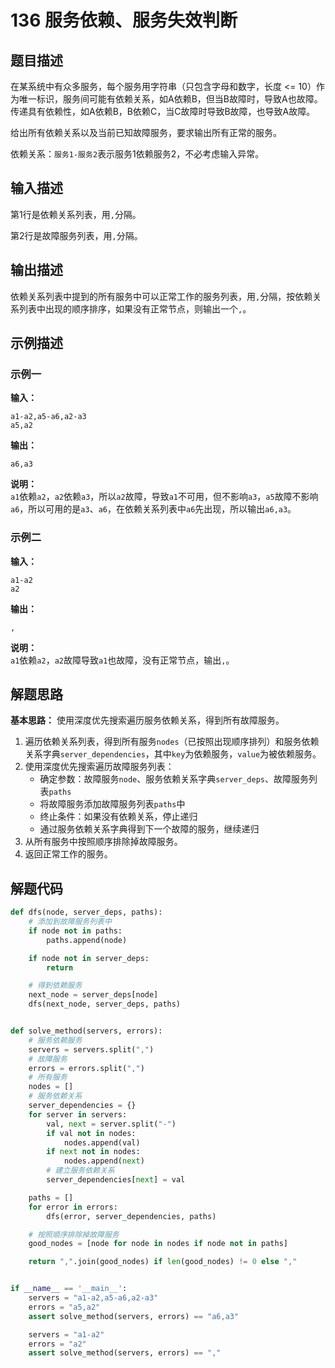 # 136 服务依赖、服务失效判断

## 题目描述

在某系统中有众多服务，每个服务用字符串（只包含字母和数字，长度 <= 10）作为唯一标识，服务间可能有依赖关系，如A依赖B，但当B故障时，导致A也故障。传递具有依赖性，如A依赖B，B依赖C，当C故障时导致B故障，也导致A故障。

给出所有依赖关系以及当前已知故障服务，要求输出所有正常的服务。

依赖关系：`服务1-服务2`表示服务1依赖服务2，不必考虑输入异常。

## 输入描述

第1行是依赖关系列表，用`,`分隔。

第2行是故障服务列表，用`,`分隔。

## 输出描述

依赖关系列表中提到的所有服务中可以正常工作的服务列表，用`,`分隔，按依赖关系列表中出现的顺序排序，如果没有正常节点，则输出一个`,`。

## 示例描述

### 示例一

**输入：**
```text
a1-a2,a5-a6,a2-a3
a5,a2
```

**输出：**
```text
a6,a3
```

**说明：**  
`a1`依赖`a2`，`a2`依赖`a3`，所以`a2`故障，导致`a1`不可用，但不影响`a3`，`a5`故障不影响`a6`，所以可用的是`a3`、`a6`，在依赖关系列表中`a6`先出现，所以输出`a6,a3`。

### 示例二

**输入：**
```text
a1-a2
a2
```

**输出：**
```text
,
```

**说明：**  
`a1`依赖`a2`，`a2`故障导致`a1`也故障，没有正常节点，输出`,`。

## 解题思路

**基本思路：** 使用深度优先搜索遍历服务依赖关系，得到所有故障服务。
1. 遍历依赖关系列表，得到所有服务`nodes`（已按照出现顺序排列）和服务依赖关系字典`server_dependencies`，其中`key`为依赖服务，`value`为被依赖服务。
2. 使用深度优先搜索遍历故障服务列表：
   - 确定参数：故障服务`node`、服务依赖关系字典`server_deps`、故障服务列表`paths`
   - 将故障服务添加故障服务列表`paths`中
   - 终止条件：如果没有依赖关系，停止递归
   - 通过服务依赖关系字典得到下一个故障的服务，继续递归
3. 从所有服务中按照顺序排除掉故障服务。
4. 返回正常工作的服务。

## 解题代码

```python
def dfs(node, server_deps, paths):
    # 添加到故障服务列表中
    if node not in paths:
        paths.append(node)

    if node not in server_deps:
        return

    # 得到依赖服务
    next_node = server_deps[node]
    dfs(next_node, server_deps, paths)


def solve_method(servers, errors):
    # 服务依赖服务
    servers = servers.split(",")
    # 故障服务
    errors = errors.split(",")
    # 所有服务
    nodes = []
    # 服务依赖关系
    server_dependencies = {}
    for server in servers:
        val, next = server.split("-")
        if val not in nodes:
            nodes.append(val)
        if next not in nodes:
            nodes.append(next)
        # 建立服务依赖关系
        server_dependencies[next] = val

    paths = []
    for error in errors:
        dfs(error, server_dependencies, paths)

    # 按照顺序排除掉故障服务
    good_nodes = [node for node in nodes if node not in paths]

    return ",".join(good_nodes) if len(good_nodes) != 0 else ","


if __name__ == '__main__':
    servers = "a1-a2,a5-a6,a2-a3"
    errors = "a5,a2"
    assert solve_method(servers, errors) == "a6,a3"

    servers = "a1-a2"
    errors = "a2"
    assert solve_method(servers, errors) == ","
```